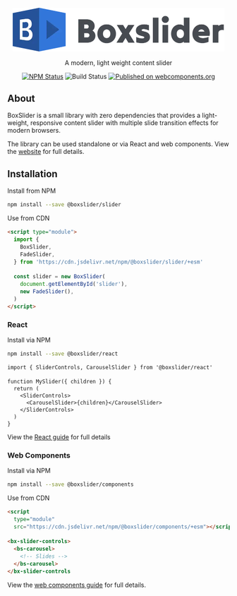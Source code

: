 <p align="center">
  <picture>
    <source srcset="assets/logo-medium-dark.webp" media="(prefers-color-scheme: dark)">
    <img src="assets/logo-medium.webp" width="480" alt="Box Slider">
  </picture>
</p>
<p align="center">
    A modern, light weight content slider
</p>
<p align="center">
    <a href="https://www.npmjs.com/package/@boxslider/slider"><img alt="NPM Status" src="https://img.shields.io/npm/v/@boxslider/slider.svg?style=flat"></a>
    <img alt="Build Status" src="https://img.shields.io/github/actions/workflow/status/p-m-p/slider/ci.yml?branch=main">
    <a href="https://www.webcomponents.org/element/p-m-p/slider"><img alt="Published on webcomponents.org" src="https://img.shields.io/badge/webcomponents.org-published-blue.svg?style=flat-square"></a>
</p>

## About

BoxSlider is a small library with zero dependencies that provides a light-weight, responsive content slider with
multiple slide transition effects for modern browsers.

The library can be used standalone or via React and web components. View the [website](https://philparsons.co.uk/slider/)
for full details.

## Installation

Install from NPM

```sh
npm install --save @boxslider/slider
```

Use from CDN

```html
<script type="module">
  import {
    BoxSlider,
    FadeSlider,
  } from 'https://cdn.jsdelivr.net/npm/@boxslider/slider/+esm'

  const slider = new BoxSlider(
    document.getElementById('slider'),
    new FadeSlider(),
  )
</script>
```

### React

Install via NPM

```sh
npm install --save @boxslider/react
```

```tsx
import { SliderControls, CarouselSlider } from '@boxslider/react'

function MySlider({ children }) {
  return (
    <SliderControls>
      <CarouselSlider>{children}</CarouselSlider>
    </SliderControls>
  )
}
```

View the [React guide](https://philparsons.co.uk/slider/docs/guides/react) for full details

### Web Components

Install via NPM

```sh
npm install --save @boxslider/components
```

Use from CDN

```html
<script
  type="module"
  src="https://cdn.jsdelivr.net/npm/@boxslider/components/+esm"></script>

<bx-slider-controls>
  <bs-carousel>
    <!-- Slides -->
  </bs-carousel>
</bx-slider-controls
```

View the [web components guide](https://philparsons.co.uk/slider/docs/guides/web-components) for full details.

<!--
```
<custom-element-demo>
  <template>
    <script type="module" src="https://cdn.jsdelivr.net/npm/@boxslider/components/+esm"></script>
    <link rel="stylesheet" href="https://cdn.jsdelivr.net/npm/@boxslider/components/src/style/slider-controls.css" />
    <style is="custom-style">
      bs-fade {
        display: block;
        height: 300px;
        width: 100%;
      }

      .slide {
        box-sizing: border-box;
        font-size: 1.4rem;
        font-weight: 500;
        font-family: sans-serif;
        text-transform: uppercase;
        color: #444;
        width: 100%;
        height: 100%;
        padding: 1rem;

        &:nth-child(1) {
          background: lightblue;
        }

        &:nth-child(2) {
          background: lightsalmon;
        }

        &:nth-child(3) {
          background: lightcoral;
        }
      }
    </style>
    <bs-slider-controls>
      <bs-fade>
        <div class="slide">Slide one</div>
        <div class="slide">Slide two</div>
        <div class="slide">Slide three</div>
      </bs-fade>
    </bs-slider-controls>
  </template>
</custom-element-demo>
```
..>
